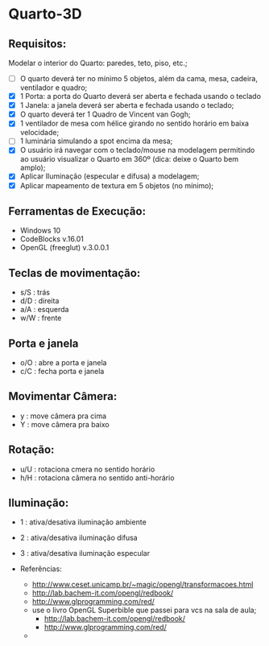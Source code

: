 # Quarto-3D
## Requisitos:
Modelar o interior do Quarto: paredes, teto, piso, etc.; 
- [ ] O quarto deverá ter no mínimo 5 objetos, além da cama, mesa, cadeira, ventilador e quadro; 
- [x] 1 Porta: a porta do Quarto deverá ser aberta e fechada usando o teclado 
- [x] 1 Janela: a janela deverá ser aberta e fechada usando o teclado;
- [x] O quarto deverá ter 1 Quadro de Vincent van Gogh; 
- [X] 1 ventilador de mesa com hélice girando no sentido horário em baixa velocidade; 
- [ ] 1 luminária simulando a spot encima da mesa; 
- [x] O usuário irá navegar com o teclado/mouse na modelagem permitindo ao usuário visualizar o Quarto em 360º (dica: deixe o Quarto bem amplo); 
- [x] Aplicar Iluminação (especular e difusa) a modelagem;
- [x] Aplicar mapeamento de textura em 5 objetos (no mínimo);

## Ferramentas de Execução:
- Windows 10
- CodeBlocks v.16.01
- OpenGL (freeglut) v.3.0.0.1

## Teclas de movimentação:
- s/S : trás
- d/D : direita
- a/A : esquerda
- w/W : frente

## Porta e janela
- o/O : abre a porta e janela
- c/C : fecha porta e janela

## Movimentar Câmera:
- y : move câmera pra cima
- Y : move câmera pra baixo

## Rotação: 
- u/U : rotaciona cmera no sentido horário
- h/H : rotaciona câmera no sentido anti-horário

## Iluminação:
- 1 : ativa/desativa iluminação ambiente
- 2 : ativa/desativa iluminação difusa
- 3 : ativa/desativa iluminação especular


- Referências: 
  - http://www.ceset.unicamp.br/~magic/opengl/transformacoes.html
  - http://lab.bachem-it.com/opengl/redbook/
  - http://www.glprogramming.com/red/ 
  - use o livro OpenGL Superbible que passei para vcs na sala de aula; 
    - http://lab.bachem-it.com/opengl/redbook/
    - http://www.glprogramming.com/red/ 
  -
